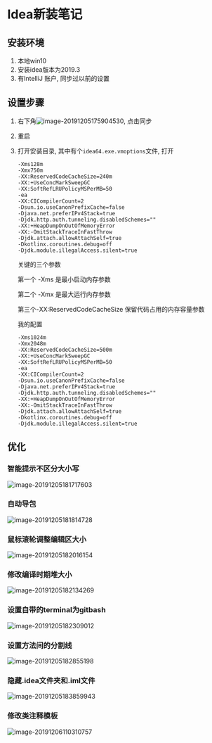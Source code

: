 # Idea新装笔记

## 安装环境

1. 本地win10
2. 安装idea版本为2019.3
3. 有IntelliJ 账户, 同步过以前的设置

## 设置步骤

1. 右下角![image-20191205175904530](assets/image-20191205175904530.png), 点击同步

2. 重启

3. 打开安装目录, 其中有个`idea64.exe.vmoptions`文件, 打开

   ```
   -Xms128m
   -Xmx750m
   -XX:ReservedCodeCacheSize=240m
   -XX:+UseConcMarkSweepGC
   -XX:SoftRefLRUPolicyMSPerMB=50
   -ea
   -XX:CICompilerCount=2
   -Dsun.io.useCanonPrefixCache=false
   -Djava.net.preferIPv4Stack=true
   -Djdk.http.auth.tunneling.disabledSchemes=""
   -XX:+HeapDumpOnOutOfMemoryError
   -XX:-OmitStackTraceInFastThrow
   -Djdk.attach.allowAttachSelf=true
   -Dkotlinx.coroutines.debug=off
   -Djdk.module.illegalAccess.silent=true
   ```

   关键的三个参数 

   第一个 -Xms 是最小启动内存参数 

   第二个 -Xmx 是最大运行内存参数

   第三个-XX:ReservedCodeCacheSize 保留代码占用的内存容量参数

   我的配置

   ```
   -Xms1024m
   -Xmx2048m
   -XX:ReservedCodeCacheSize=500m
   -XX:+UseConcMarkSweepGC
   -XX:SoftRefLRUPolicyMSPerMB=50
   -ea
   -XX:CICompilerCount=2
   -Dsun.io.useCanonPrefixCache=false
   -Djava.net.preferIPv4Stack=true
   -Djdk.http.auth.tunneling.disabledSchemes=""
   -XX:+HeapDumpOnOutOfMemoryError
   -XX:-OmitStackTraceInFastThrow
   -Djdk.attach.allowAttachSelf=true
   -Dkotlinx.coroutines.debug=off
   -Djdk.module.illegalAccess.silent=true
   ```

## 优化

### 智能提示不区分大小写

![image-20191205181717603](assets/image-20191205181717603.png)

### 自动导包

![image-20191205181814728](assets/image-20191205181814728.png)

### 鼠标滚轮调整编辑区大小

![image-20191205182016154](assets/image-20191205182016154.png)

### 修改编译时期堆大小

![image-20191205182134269](assets/image-20191205182134269.png)

### 设置自带的terminal为gitbash

![image-20191205182309012](assets/image-20191205182309012.png)

### 设置方法间的分割线

![image-20191205182855198](assets/image-20191205182855198.png)

### 隐藏.idea文件夹和.iml文件

![image-20191205183859943](assets/image-20191205183859943.png)

### 修改类注释模板

![image-20191206110310757](assets/image-20191206110310757.png)

